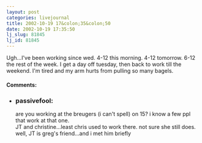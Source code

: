 ```yaml
---
layout: post
categories: livejournal
title: 2002-10-19 17&colon;35&colon;50
date: 2002-10-19 17:35:50
lj_slug: 81845
lj_id: 81845
---
```

Ugh...I've been working since wed. 4-12 this morning. 4-12 tomorrow. 6-12 the rest of the week. I get a day off tuesday, then back to work till the weekend. I'm tired and my arm hurts from pulling so many bagels.


<div id="comments"><h4>Comments:</h4><div class="lj-comments"><ul>
<li><h3>passivefool: </h3>
<a id="comment-107"></a>
<p>are you working at the breugers (i can't spell) on 15?  i know a few ppl that work at that one.<br>
JT and christine...least chris used to work there.  not sure she still does. well, JT is greg's friend...and i met him briefly</p>
</li>
</ul></div></div>
